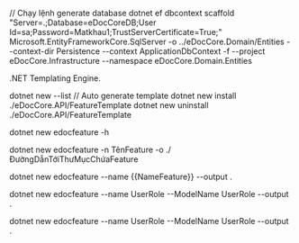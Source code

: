 ﻿// Chạy lệnh generate database
dotnet ef dbcontext scaffold "Server=.;Database=eDocCoreDB;User Id=sa;Password=Matkhau1;TrustServerCertificate=True;" Microsoft.EntityFrameworkCore.SqlServer -o ../eDocCore.Domain/Entities --context-dir Persistence --context ApplicationDbContext -f --project eDocCore.Infrastructure --namespace eDocCore.Domain.Entities


.NET Templating Engine.

dotnet new --list
// Auto generate template
dotnet new install ./eDocCore.API/FeatureTemplate
dotnet new uninstall ./eDocCore.API/FeatureTemplate


dotnet new edocfeature -h


dotnet new edocfeature -n TênFeature -o ./ĐườngDẫnTớiThưMụcChứaFeature

dotnet new edocfeature --name {{NameFeature}} --output .

dotnet new edocfeature --name UserRole --ModelName UserRole --output .


dotnet new edocfeature --name UserRole --ModelName UserRole --output .